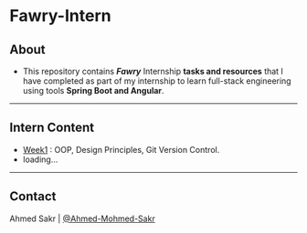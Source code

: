 # Fawry-Intern

## About
- This repository contains _**Fawry**_ Internship **tasks and resources** that I have completed as part of my internship to learn full-stack engineering using tools **Spring Boot and Angular**.
----

## Intern Content

- [Week1](src/main/java/org/tasks/week1) : OOP, Design Principles, Git Version Control.
- loading...
----

## Contact
Ahmed Sakr | [@Ahmed-Mohmed-Sakr](https://github.com/Ahmed-Mohmed-Sakr)
